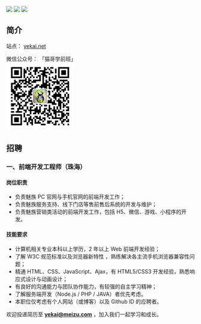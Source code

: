 ![](https://img.shields.io/badge/有理想-+1-brightgreen.svg)
![](https://img.shields.io/badge/爱学习-+1-brightgreen.svg)
![](https://img.shields.io/badge/实力派-+1-brightgreen.svg)

## 简介

站点： [yekai.net](http://yekai.net)

微信公众号： 「猫哥学前班」   
![](img/imgxqb.jpg)

## 招聘

### 一、前端开发工程师（珠海）

#### 岗位职责

* 负责魅族 PC 官网与手机官网的前端开发工作； 
* 负责魅族服务支持、线下门店等售前售后系统的开发与维护； 
* 负责魅族营销类活动的前端开发工作，包括 H5、微信、游戏、小程序的开发。

#### 技能要求

* 计算机相关专业本科以上学历，2 年以上 Web 前端开发经验； 
* 了解 W3C 规范标准以及浏览器新特性 ，熟练解决各主流手机浏览器兼容性问题；
* 精通 HTML、CSS、JavaScript、Ajax，有 HTML5/CSS3 开发经验，熟悉响应式设计与动画设计； 
* 有良好的沟通能力与团队协作能力，有较强的自主学习精神；
* 了解服务端开发（Node.js / PHP / JAVA）者优先考虑。
* 本职位仅考虑有个人网站（或博客）以及 Github ID 的应聘者。

欢迎投递简历至 **yekai@meizu.com** ，加入我们一起学习和成长。
